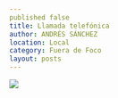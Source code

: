 ```yaml
---
published false
title: Llamada telefónica
author: ANDRÉS SÁNCHEZ
location: Local
category: Fuera de Foco
layout: posts
---
```


![](http://i.imgur.com/u7WLpGhm.jpg)
